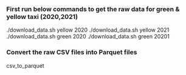 ### First run below commands to get the raw data for green & yellow taxi (2020,2021)
./download_data.sh yellow 2020
./download_data.sh yellow 2021
./download_data.sh green 2020
./download_data.sh green 20201

### Convert the raw CSV files into Parquet files
csv_to_parquet

